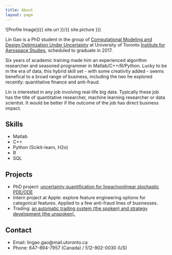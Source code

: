 ```yaml
---
title: About
layout: page
---
```

![Profile Image]({{ site.url }}/{{ site.picture }})

<p>Lin Gao is a PhD student in the group of <a href="http://arrow.utias.utoronto.ca/~pbn/">Computational Modeling and Design Optimization Under Uncertainty</a> at University of Toronto <a href="http://www.utias.utoronto.ca/">Institute for Aerospace Studies</a>, scheduled to graduate in 2017.</p>

<p>Six years of academic training made him an experienced algorithm researcher and seasoned programmer in Matlab/C++/R/Python. Lucky to be in the era of data, this hybrid skill set - with some creativity added - seems benefical to a broad range of business, including the two he explored recently: quantitative finance and anti-fraud.</p>

<p>Lin is interested in any job involving real-life big data. Typically these job has the title of quantitative researcher, machine learning researcher or data scientist. It would be better if the outcome of the job has direct business impact.</p>

<h2>Skills</h2>

<ul class="skill-list">
        <li>Matlab</li>
        <li>C++</li>
        <li>Python (Scikit-learn, H2o)</li>
        <li>R</li>
        <li>SQL</li>
</ul>

<h2>Projects</h2>

<ul>
	<li>PhD project: <a href="https://lingao.ca/phd/">uncertainty quantification for linear/nonlinear stochastic PDE/ODE</a></li>
        <li>Intern project at Apple: explore feature engineering options for categorical features. Applied to a few anti-fraud lines of businesses.</li>
        <li>Trading: <a href="https://lingao.ca/trading">an automatic trading system (the spoken) and strategy development (the unspoken).</a></li>
</ul>

<h2>Contact</h2>

<ul>
        <li>Email: lingao.gao@mail.utoronto.ca </li>
	<li>Phone: 647-894-7957 (Canada) / 512-902-0030 (US) </li>
</ul>
